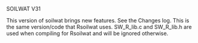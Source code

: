 SOILWAT V31

This version of soilwat brings new features. See the Changes log. This is the same version/code that Rsoilwat uses. SW_R_lib.c and SW_R_lib.h are used when compiling for Rsoilwat and will be ignored otherwise.
